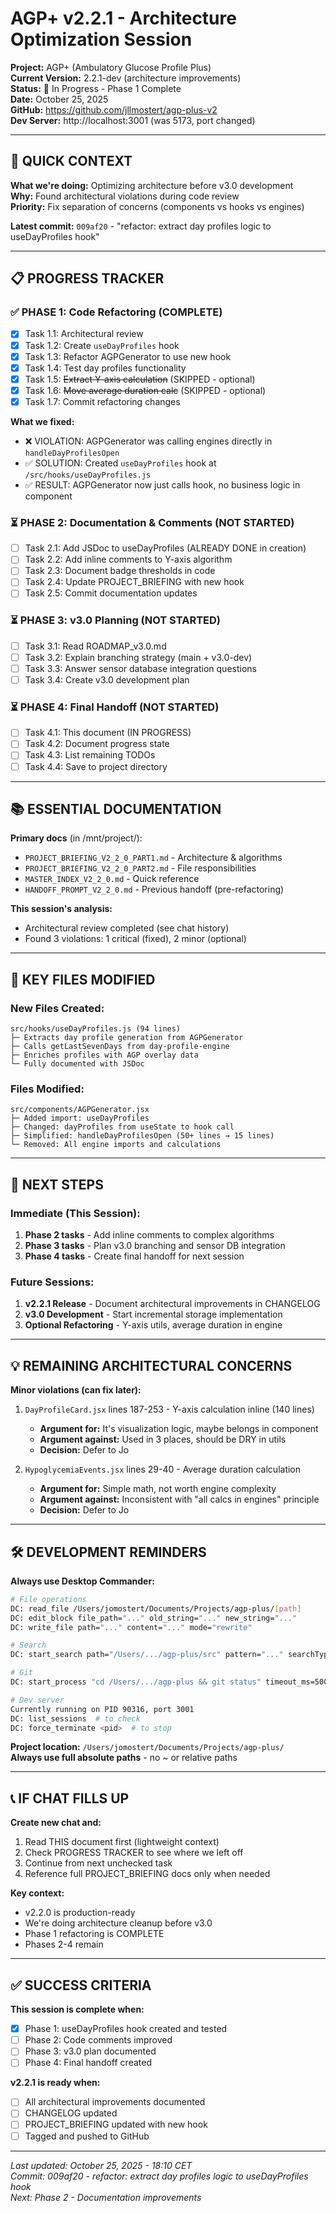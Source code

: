 # AGP+ v2.2.1 - Architecture Optimization Session

**Project:** AGP+ (Ambulatory Glucose Profile Plus)  
**Current Version:** 2.2.1-dev (architecture improvements)  
**Status:** 🔨 In Progress - Phase 1 Complete  
**Date:** October 25, 2025  
**GitHub:** https://github.com/jllmostert/agp-plus-v2  
**Dev Server:** http://localhost:3001 (was 5173, port changed)

---

## 🎯 QUICK CONTEXT

**What we're doing:** Optimizing architecture before v3.0 development  
**Why:** Found architectural violations during code review  
**Priority:** Fix separation of concerns (components vs hooks vs engines)

**Latest commit:** `009af20` - "refactor: extract day profiles logic to useDayProfiles hook"

---

## 📋 PROGRESS TRACKER

### ✅ PHASE 1: Code Refactoring (COMPLETE)
- [x] Task 1.1: Architectural review
- [x] Task 1.2: Create `useDayProfiles` hook
- [x] Task 1.3: Refactor AGPGenerator to use new hook
- [x] Task 1.4: Test day profiles functionality
- [x] Task 1.5: ~~Extract Y-axis calculation~~ (SKIPPED - optional)
- [x] Task 1.6: ~~Move average duration calc~~ (SKIPPED - optional)
- [x] Task 1.7: Commit refactoring changes

**What we fixed:**
- ❌ VIOLATION: AGPGenerator was calling engines directly in `handleDayProfilesOpen`
- ✅ SOLUTION: Created `useDayProfiles` hook at `/src/hooks/useDayProfiles.js`
- ✅ RESULT: AGPGenerator now just calls hook, no business logic in component

### ⏳ PHASE 2: Documentation & Comments (NOT STARTED)
- [ ] Task 2.1: Add JSDoc to useDayProfiles (ALREADY DONE in creation)
- [ ] Task 2.2: Add inline comments to Y-axis algorithm
- [ ] Task 2.3: Document badge thresholds in code
- [ ] Task 2.4: Update PROJECT_BRIEFING with new hook
- [ ] Task 2.5: Commit documentation updates

### ⏳ PHASE 3: v3.0 Planning (NOT STARTED)
- [ ] Task 3.1: Read ROADMAP_v3.0.md
- [ ] Task 3.2: Explain branching strategy (main + v3.0-dev)
- [ ] Task 3.3: Answer sensor database integration questions
- [ ] Task 3.4: Create v3.0 development plan

### ⏳ PHASE 4: Final Handoff (NOT STARTED)
- [ ] Task 4.1: This document (IN PROGRESS)
- [ ] Task 4.2: Document progress state
- [ ] Task 4.3: List remaining TODOs
- [ ] Task 4.4: Save to project directory

---

## 📚 ESSENTIAL DOCUMENTATION

**Primary docs** (in /mnt/project/):
- `PROJECT_BRIEFING_V2_2_0_PART1.md` - Architecture & algorithms
- `PROJECT_BRIEFING_V2_2_0_PART2.md` - File responsibilities
- `MASTER_INDEX_V2_2_0.md` - Quick reference
- `HANDOFF_PROMPT_V2_2_0.md` - Previous handoff (pre-refactoring)

**This session's analysis:**
- Architectural review completed (see chat history)
- Found 3 violations: 1 critical (fixed), 2 minor (optional)

---

## 🔧 KEY FILES MODIFIED

### New Files Created:
```
src/hooks/useDayProfiles.js (94 lines)
├─ Extracts day profile generation from AGPGenerator
├─ Calls getLastSevenDays from day-profile-engine
├─ Enriches profiles with AGP overlay data
└─ Fully documented with JSDoc
```

### Files Modified:
```
src/components/AGPGenerator.jsx
├─ Added import: useDayProfiles
├─ Changed: dayProfiles from useState to hook call
├─ Simplified: handleDayProfilesOpen (50+ lines → 15 lines)
└─ Removed: All engine imports and calculations
```

---

## 🚀 NEXT STEPS

### Immediate (This Session):
1. **Phase 2 tasks** - Add inline comments to complex algorithms
2. **Phase 3 tasks** - Plan v3.0 branching and sensor DB integration
3. **Phase 4 tasks** - Create final handoff for next session

### Future Sessions:
1. **v2.2.1 Release** - Document architectural improvements in CHANGELOG
2. **v3.0 Development** - Start incremental storage implementation
3. **Optional Refactoring** - Y-axis utils, average duration in engine

---

## 💡 REMAINING ARCHITECTURAL CONCERNS

**Minor violations (can fix later):**
1. `DayProfileCard.jsx` lines 187-253 - Y-axis calculation inline (140 lines)
   - **Argument for:** It's visualization logic, maybe belongs in component
   - **Argument against:** Used in 3 places, should be DRY in utils
   - **Decision:** Defer to Jo

2. `HypoglycemiaEvents.jsx` lines 29-40 - Average duration calculation
   - **Argument for:** Simple math, not worth engine complexity
   - **Argument against:** Inconsistent with "all calcs in engines" principle
   - **Decision:** Defer to Jo

---

## 🛠️ DEVELOPMENT REMINDERS

**Always use Desktop Commander:**
```bash
# File operations
DC: read_file /Users/jomostert/Documents/Projects/agp-plus/[path]
DC: edit_block file_path="..." old_string="..." new_string="..."
DC: write_file path="..." content="..." mode="rewrite"

# Search
DC: start_search path="/Users/.../agp-plus/src" pattern="..." searchType="content"

# Git
DC: start_process "cd /Users/.../agp-plus && git status" timeout_ms=5000

# Dev server
Currently running on PID 90316, port 3001
DC: list_sessions  # to check
DC: force_terminate <pid>  # to stop
```

**Project location:** `/Users/jomostert/Documents/Projects/agp-plus/`  
**Always use full absolute paths** - no ~ or relative paths

---

## 📞 IF CHAT FILLS UP

**Create new chat and:**
1. Read THIS document first (lightweight context)
2. Check PROGRESS TRACKER to see where we left off
3. Continue from next unchecked task
4. Reference full PROJECT_BRIEFING docs only when needed

**Key context:**
- v2.2.0 is production-ready
- We're doing architecture cleanup before v3.0
- Phase 1 refactoring is COMPLETE
- Phases 2-4 remain

---

## ✅ SUCCESS CRITERIA

**This session is complete when:**
- [x] Phase 1: useDayProfiles hook created and tested
- [ ] Phase 2: Code comments improved
- [ ] Phase 3: v3.0 plan documented
- [ ] Phase 4: Final handoff created

**v2.2.1 is ready when:**
- [ ] All architectural improvements documented
- [ ] CHANGELOG updated
- [ ] PROJECT_BRIEFING updated with new hook
- [ ] Tagged and pushed to GitHub

---

*Last updated: October 25, 2025 - 18:10 CET*  
*Commit: 009af20 - refactor: extract day profiles logic to useDayProfiles hook*  
*Next: Phase 2 - Documentation improvements*

